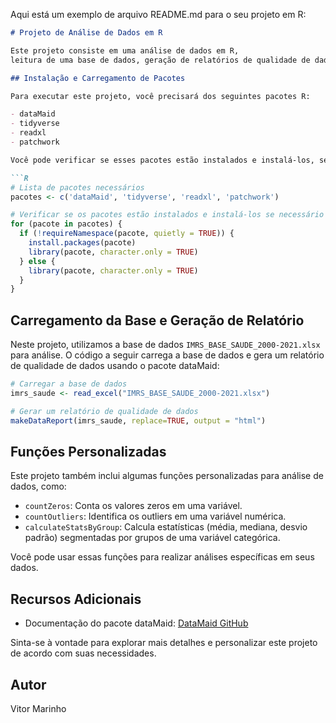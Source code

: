 Aqui está um exemplo de arquivo README.md para o seu projeto em R:

```markdown
# Projeto de Análise de Dados em R

Este projeto consiste em uma análise de dados em R,
leitura de uma base de dados, geração de relatórios de qualidade de dados e a adição de funções personalizadas para análise de dados.

## Instalação e Carregamento de Pacotes

Para executar este projeto, você precisará dos seguintes pacotes R:

- dataMaid
- tidyverse
- readxl
- patchwork

Você pode verificar se esses pacotes estão instalados e instalá-los, se necessário, usando o seguinte código:

```R
# Lista de pacotes necessários
pacotes <- c('dataMaid', 'tidyverse', 'readxl', 'patchwork')

# Verificar se os pacotes estão instalados e instalá-los se necessário
for (pacote in pacotes) {
  if (!requireNamespace(pacote, quietly = TRUE)) {
    install.packages(pacote)
    library(pacote, character.only = TRUE)
  } else {
    library(pacote, character.only = TRUE)
  }
}
```

## Carregamento da Base e Geração de Relatório

Neste projeto, utilizamos a base de dados `IMRS_BASE_SAUDE_2000-2021.xlsx` para análise. 
O código a seguir carrega a base de dados e gera um relatório de qualidade de dados usando o pacote dataMaid:

```R
# Carregar a base de dados
imrs_saude <- read_excel("IMRS_BASE_SAUDE_2000-2021.xlsx")

# Gerar um relatório de qualidade de dados
makeDataReport(imrs_saude, replace=TRUE, output = "html")
```

## Funções Personalizadas

Este projeto também inclui algumas funções personalizadas para análise de dados, como:

- `countZeros`: Conta os valores zeros em uma variável.
- `countOutliers`: Identifica os outliers em uma variável numérica.
- `calculateStatsByGroup`: Calcula estatísticas (média, mediana, desvio padrão) segmentadas por grupos de uma variável categórica.

Você pode usar essas funções para realizar análises específicas em seus dados.

## Recursos Adicionais

- Documentação do pacote dataMaid: [DataMaid GitHub](https://github.com/ekstroem/DataMaid)

Sinta-se à vontade para explorar mais detalhes e personalizar este projeto de acordo com suas necessidades.

## Autor

Vitor Marinho



```
